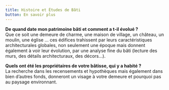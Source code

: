 ```yaml
---
title: Histoire et Études de Bâti
button: En savoir plus
---
```


**De quand date mon patrimoine bâti et comment a t-il évolué ?**  
Que ce soit une demeure de charme, une maison de village, un château, un moulin, une église … ces édifices trahissent par leurs caractéristiques architecturales globales, non seulement une époque mais donnent également à voir leur évolution, par une analyse fine du bâti (lecture des murs, des détails architecturaux, des décors…).  

**Quels ont été les propriétaires de votre bâtisse, qui y a habité ?**  
La recherche dans les recensements et hypothèques mais également dans bien d’autres fonds, donneront un visage à votre demeure et pourquoi pas au paysage environnant.  

